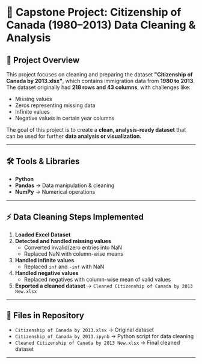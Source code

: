 # 🧹 Capstone Project: Citizenship of Canada (1980–2013) Data Cleaning & Analysis  

## 📖 Project Overview  
This project focuses on cleaning and preparing the dataset **"Citizenship of Canada by 2013.xlsx"**, which contains immigration data from **1980 to 2013**.  
The dataset originally had **218 rows and 43 columns**, with challenges like:  
- Missing values  
- Zeros representing missing data  
- Infinite values  
- Negative values in certain year columns  

The goal of this project is to create a **clean, analysis-ready dataset** that can be used for further **data analysis or visualization.**  

---

## 🛠️ Tools & Libraries  
- **Python**  
- **Pandas** → Data manipulation & cleaning  
- **NumPy** → Numerical operations  

---

## ⚡ Data Cleaning Steps Implemented  
1. **Loaded Excel Dataset**  
2. **Detected and handled missing values**  
   - Converted invalid/zero entries into NaN  
   - Replaced NaN with column-wise means  
3. **Handled infinite values**  
   - Replaced `inf` and `-inf` with NaN  
4. **Handled negative values**  
   - Replaced negatives with column-wise mean of valid values  
5. **Exported a cleaned dataset** → `Cleaned Citizenship of Canada by 2013 New.xlsx`  

---

## 📂 Files in Repository  
- `Citizenship of Canada by 2013.xlsx` → Original dataset  
- `Citizenship_of_Canada_by_2013.ipynb` → Python script for data cleaning  
- `Cleaned Citizenship of Canada by 2013 New.xlsx` → Final cleaned dataset  

---
